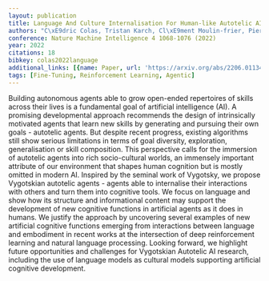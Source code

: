 ```yaml
---
layout: publication
title: Language And Culture Internalisation For Human-like Autotelic AI
authors: "C\xE9dric Colas, Tristan Karch, Cl\xE9ment Moulin-frier, Pierre-yves Oudeyer"
conference: Nature Machine Intelligence 4 1068-1076 (2022)
year: 2022
citations: 18
bibkey: colas2022language
additional_links: [{name: Paper, url: 'https://arxiv.org/abs/2206.01134'}]
tags: [Fine-Tuning, Reinforcement Learning, Agentic]
---
```

Building autonomous agents able to grow open-ended repertoires of skills
across their lives is a fundamental goal of artificial intelligence (AI). A
promising developmental approach recommends the design of intrinsically
motivated agents that learn new skills by generating and pursuing their own
goals - autotelic agents. But despite recent progress, existing algorithms
still show serious limitations in terms of goal diversity, exploration,
generalisation or skill composition. This perspective calls for the immersion
of autotelic agents into rich socio-cultural worlds, an immensely important
attribute of our environment that shapes human cognition but is mostly omitted
in modern AI. Inspired by the seminal work of Vygotsky, we propose Vygotskian
autotelic agents - agents able to internalise their interactions with others
and turn them into cognitive tools. We focus on language and show how its
structure and informational content may support the development of new
cognitive functions in artificial agents as it does in humans. We justify the
approach by uncovering several examples of new artificial cognitive functions
emerging from interactions between language and embodiment in recent works at
the intersection of deep reinforcement learning and natural language
processing. Looking forward, we highlight future opportunities and challenges
for Vygotskian Autotelic AI research, including the use of language models as
cultural models supporting artificial cognitive development.